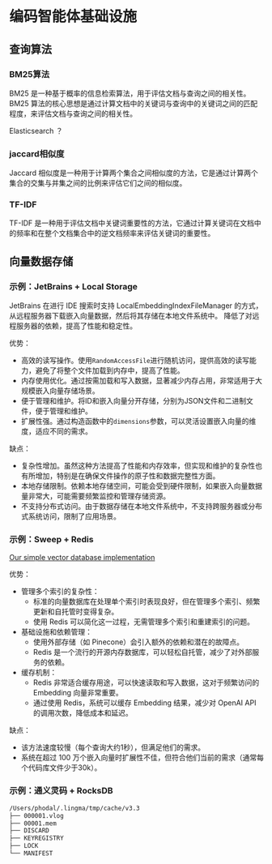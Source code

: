 # 编码智能体基础设施

## 查询算法

### BM25算法

BM25 是一种基于概率的信息检索算法，用于评估文档与查询之间的相关性。BM25 算法的核心思想是通过计算文档中的关键词与查询中的关键词之间的匹配程度，来评估文档与查询之间的相关性。

Elasticsearch ？

### jaccard相似度

Jaccard 相似度是一种用于计算两个集合之间相似度的方法，它是通过计算两个集合的交集与并集之间的比例来评估它们之间的相似度。

###  TF-IDF

TF-IDF 是一种用于评估文档中关键词重要性的方法，它通过计算关键词在文档中的频率和在整个文档集合中的逆文档频率来评估关键词的重要性。

## 向量数据存储

### 示例：JetBrains + Local Storage

JetBrains 在进行 IDE 搜索时支持 LocalEmbeddingIndexFileManager 的方式，从远程服务器下载嵌入向量数据，然后将其存储在本地文件系统中。
降低了对远程服务器的依赖，提高了性能和稳定性。

优势：

- 高效的读写操作。使用`RandomAccessFile`进行随机访问，提供高效的读写能力，避免了将整个文件加载到内存中，提高了性能。
- 内存使用优化。通过按需加载和写入数据，显著减少内存占用，非常适用于大规模嵌入向量存储场景。
- 便于管理和维护。将ID和嵌入向量分开存储，分别为JSON文件和二进制文件，便于管理和维护。
- 扩展性强。通过构造函数中的`dimensions`参数，可以灵活设置嵌入向量的维度，适应不同的需求。

缺点：

- 复杂性增加。虽然这种方法提高了性能和内存效率，但实现和维护的复杂性也有所增加，特别是在确保文件操作的原子性和数据完整性方面。
- 本地存储限制。依赖本地存储空间，可能会受到硬件限制，如果嵌入向量数据量非常大，可能需要频繁监控和管理存储资源。
- 不支持分布式访问。由于数据存储在本地文件系统中，不支持跨服务器或分布式系统访问，限制了应用场景。

### 示例：Sweep + Redis

[Our simple vector database implementation](https://docs.sweep.dev/blogs/vector-db-implementation)

优势：

- 管理多个索引的复杂性：
    - 标准的向量数据库在处理单个索引时表现良好，但在管理多个索引、频繁更新和自托管时变得复杂。
    - 使用 Redis 可以简化这一过程，无需管理多个索引和重建索引的问题。
- 基础设施和依赖管理：
    - 使用外部存储（如 Pinecone）会引入额外的依赖和潜在的故障点。
    - Redis 是一个流行的开源内存数据库，可以轻松自托管，减少了对外部服务的依赖。
- 缓存机制：
    - Redis 非常适合缓存用途，可以快速读取和写入数据，这对于频繁访问的 Embedding 向量非常重要。
    - 通过使用 Redis，系统可以缓存 Embedding 结果，减少对 OpenAI API 的调用次数，降低成本和延迟。

缺点：

- 该方法速度较慢（每个查询大约1秒），但满足他们的需求。
- 系统在超过 100 万个嵌入向量时扩展性不佳，但符合他们当前的需求（通常每个代码库文件少于30k）。

### 示例：通义灵码 + RocksDB

```bash
/Users/phodal/.lingma/tmp/cache/v3.3
├── 000001.vlog
├── 00001.mem
├── DISCARD
├── KEYREGISTRY
├── LOCK
└── MANIFEST
```


